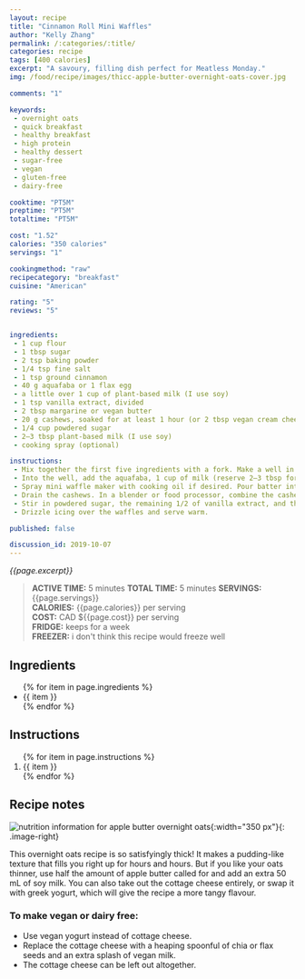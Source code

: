 ```yaml
---
layout: recipe
title: "Cinnamon Roll Mini Waffles"
author: "Kelly Zhang"
permalink: /:categories/:title/
categories: recipe
tags: [400 calories]
excerpt: "A savoury, filling dish perfect for Meatless Monday."
img: /food/recipe/images/thicc-apple-butter-overnight-oats-cover.jpg

comments: "1"

keywords:
 - overnight oats
 - quick breakfast
 - healthy breakfast
 - high protein
 - healthy dessert
 - sugar-free
 - vegan
 - gluten-free
 - dairy-free

cooktime: "PT5M"
preptime: "PT5M"
totaltime: "PT5M"

cost: "1.52"
calories: "350 calories"
servings: "1"

cookingmethod: "raw"
recipecategory: "breakfast"
cuisine: "American"

rating: "5"
reviews: "5"


ingredients:
 - 1 cup flour
 - 1 tbsp sugar
 - 2 tsp baking powder
 - 1/4 tsp fine salt
 - 1 tsp ground cinnamon
 - 40 g aquafaba or 1 flax egg
 - a little over 1 cup of plant-based milk (I use soy)
 - 1 tsp vanilla extract, divided
 - 2 tbsp margarine or vegan butter
 - 20 g cashews, soaked for at least 1 hour (or 2 tbsp vegan cream cheese)
 - 1/4 cup powdered sugar
 - 2–3 tbsp plant-based milk (I use soy)
 - cooking spray (optional)

instructions:
 - Mix together the first five ingredients with a fork. Make a well in the middle.
 - Into the well, add the aquafaba, 1 cup of milk (reserve 2–3 tbsp for the icing), and 1/2 vanilla extract. Briefly whisk together, then combine everything in the bowl until well-incorporated. (Some lumps are ok.)
 - Spray mini waffle maker with cooking oil if desired. Pour batter into waffle maker and cook until for around 3 minutes, or until golden brown.
 - Drain the cashews. In a blender or food processor, combine the cashews and margarine until smooth.
 - Stir in powdered sugar, the remaining 1/2 of vanilla extract, and the remaining 2–3 tbsp of milk.
 - Drizzle icing over the waffles and serve warm.

published: false

discussion_id: 2019-10-07
---
```


*{{page.excerpt}}*


> **ACTIVE TIME:** 5 minutes
> **TOTAL TIME:** 5 minutes
> **SERVINGS:** {{page.servings}}  
> **CALORIES:** {{page.calories}} per serving  
> **COST:** CAD ${{page.cost}} per serving  
> **FRIDGE:** keeps for a week  
> **FREEZER:** i don't think this recipe would freeze well

## Ingredients

<ul>
  {% for item in page.ingredients %}
    <li>{{ item }}</li>
  {% endfor %}
</ul>

## Instructions

<ol>
  {% for item in page.instructions %}
    <li>{{ item }}</li>
  {% endfor %}
</ol>

## Recipe notes

![nutrition information for apple butter overnight oats](/food/recipe/images/thicc-apple-butter-overnight-oats-nutrition.jpg){:width="350 px"}{: .image-right}

This overnight oats recipe is so satisfyingly thick! It makes a pudding-like texture that fills you right up for hours and hours. But if you like your oats thinner, use half the amount of apple butter called for and add an extra 50 mL of soy milk. You can also take out the cottage cheese entirely, or swap it with greek yogurt, which will give the recipe a more tangy flavour.

### To make vegan or dairy free:

* Use vegan yogurt instead of cottage cheese.
* Replace the cottage cheese with a heaping spoonful of chia or flax seeds and an extra splash of vegan milk.
* The cottage cheese can be left out altogether.
